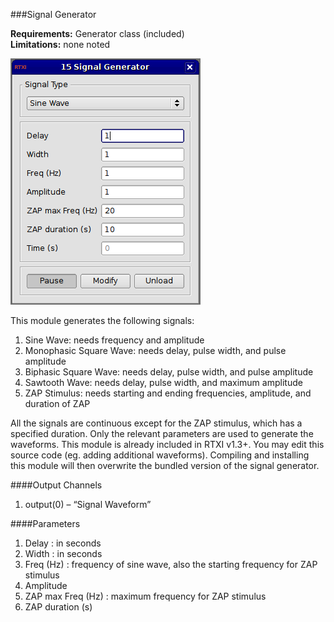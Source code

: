 ###Signal Generator

**Requirements:** Generator class (included)  
**Limitations:** none noted   

![Signal Generator GUI](signal-generator.png)  

<!--start-->
This module generates the following signals:  
1. Sine Wave: needs frequency and amplitude  
2. Monophasic Square Wave: needs delay, pulse width, and pulse amplitude  
3. Biphasic Square Wave: needs delay, pulse width, and pulse amplitude  
4. Sawtooth Wave: needs delay, pulse width, and maximum amplitude  
5. ZAP Stimulus: needs starting and ending frequencies, amplitude, and duration of ZAP  

All the signals are continuous except for the ZAP stimulus, which has a specified duration. Only the relevant parameters are used to generate the waveforms. This module is already included in RTXI v1.3+. You may edit this source code (eg. adding additional waveforms). Compiling and installing this module will then overwrite the bundled version of the signal generator.  
<!--end-->

####Output Channels
1. output(0) – “Signal Waveform”  

####Parameters
1. Delay : in seconds  
2. Width : in seconds  
3. Freq (Hz) : frequency of sine wave, also the starting frequency for ZAP stimulus  
4. Amplitude  
5. ZAP max Freq (Hz) : maximum frequency for ZAP stimulus  
6. ZAP duration (s)  
